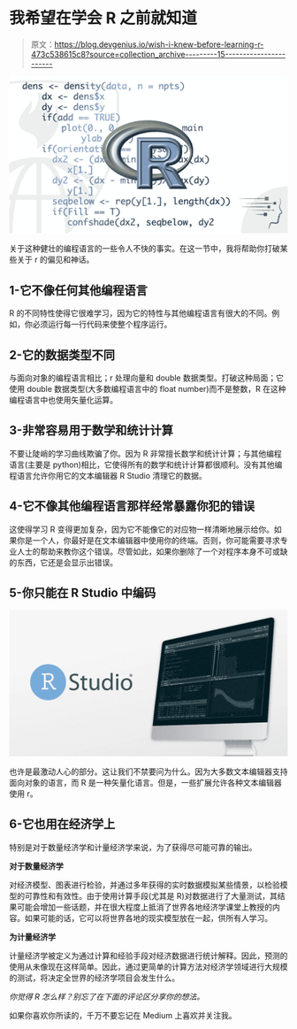 # 我希望在学会 R 之前就知道

> 原文：<https://blog.devgenius.io/wish-i-knew-before-learning-r-473c538615c8?source=collection_archive---------15----------------------->

![](img/dab597e40d66ef231e7a605c560fc108.png)

关于这种健壮的编程语言的一些令人不快的事实。在这一节中，我将帮助你打破某些关于 r 的偏见和神话。

## 1-它不像任何其他编程语言

R 的不同特性使得它很难学习，因为它的特性与其他编程语言有很大的不同。例如，你必须运行每一行代码来使整个程序运行。

## 2-它的数据类型不同

与面向对象的编程语言相比；r 处理向量和 double 数据类型。打破这种局面；它使用 double 数据类型(大多数编程语言中的 float number)而不是整数，R 在这种编程语言中也使用矢量化运算。

## 3-非常容易用于数学和统计计算

不要让陡峭的学习曲线欺骗了你。因为 R 非常擅长数学和统计计算；与其他编程语言(主要是 python)相比，它使得所有的数学和统计计算都很顺利。没有其他编程语言允许你用它的文本编辑器 R Studio 清理它的数据。

## 4-它不像其他编程语言那样经常暴露你犯的错误

这使得学习 R 变得更加复杂，因为它不能像它的对应物一样清晰地展示给你。如果你是一个人，你最好是在文本编辑器中使用你的终端。否则，你可能需要寻求专业人士的帮助来教你这个错误。尽管如此，如果你删除了一个对程序本身不可或缺的东西，它还是会显示出错误。

## 5-你只能在 R Studio 中编码

![](img/a1d0ebe957ebb68499a26c6ae8fd03cf.png)

也许是最激动人心的部分。这让我们不禁要问为什么。因为大多数文本编辑器支持面向对象的语言，而 R 是一种矢量化语言。但是，一些扩展允许各种文本编辑器使用 r。

## 6-它也用在经济学上

特别是对于数量经济学和计量经济学来说，为了获得尽可能可靠的输出。

**对于数量经济学**

对经济模型、图表进行检验，并通过多年获得的实时数据模拟某些情景，以检验模型的可靠性和有效性。由于使用计算手段(尤其是 R)对数据进行了大量测试，其结果可能会增加一些话题，并在很大程度上抵消了世界各地经济学课堂上教授的内容。如果可能的话，它可以将世界各地的现实模型放在一起，供所有人学习。

**为计量经济学**

计量经济学被定义为通过计算和经验手段对经济数据进行统计解释。因此，预测的使用从未像现在这样简单。因此，通过更简单的计算方法对经济学领域进行大规模的测试，将决定全世界的经济学项目会发生什么。

*你觉得 R 怎么样？别忘了在下面的评论区分享你的想法。*

如果你喜欢你所读的，千万不要忘记在 Medium 上喜欢并关注我。